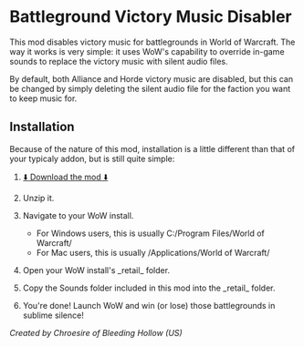 # Battleground Victory Music Disabler


This mod disables victory music for battlegrounds in World of Warcraft. The way it works is very simple: it uses WoW's capability to override in-game sounds to replace the victory music with silent audio files.

By default, both Alliance and Horde victory music are disabled, but this can be changed by simply deleting the silent audio file for the faction you want to keep music for.


## Installation
Because of the nature of this mod, installation is a little different than that of your typicaly addon, but is still quite simple:

1. [⬇️ Download the mod ⬇️](https://github.com/Chroesire/Battleground-Victory-Music-Disabler/archive/1.0.zip)
2. Unzip it.
2. Navigate to your WoW install.
   - For Windows users, this is usually C:/Program Files/World of Warcraft/
   - For Mac users, this is usually /Applications/World of Warcraft/
3. Open your WoW install's \_retail_ folder.
4. Copy the Sounds folder included in this mod into the \_retail_ folder.

5. You're done! Launch WoW and win (or lose) those battlegrounds in sublime silence!


_Created by Chroesire of Bleeding Hollow (US)_